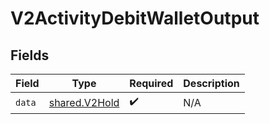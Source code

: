 # V2ActivityDebitWalletOutput


## Fields

| Field                                                 | Type                                                  | Required                                              | Description                                           |
| ----------------------------------------------------- | ----------------------------------------------------- | ----------------------------------------------------- | ----------------------------------------------------- |
| `data`                                                | [shared.V2Hold](../../../sdk/models/shared/v2hold.md) | :heavy_check_mark:                                    | N/A                                                   |